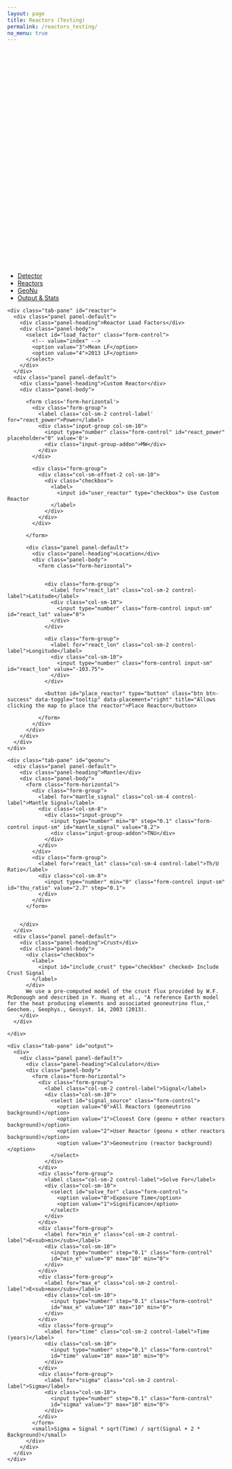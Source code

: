 ```yaml
---
layout: page
title: Reactors (Testing)
permalink: /reactors_testing/
no_menu: true
---
```

<link rel="stylesheet" href="/static/vender/leaflet/leaflet.css" />
<style>
.total.line { 
  stroke: black;
  stroke-width: 2;
  /*stroke-dasharray: 1, 1; */
  fill: yellow;
}
    .reac.line { 
      stroke: black;
      stroke-width: 0.5;
      stroke-dasharray: 2, 1;
      fill: none;
    }
    .iaea.line { 
      stroke: none;
      stroke-width: 0.5;
      stroke-dasharray: 2, 1;
      fill: green;
    }
    .c_reac.line{ 
      stroke: none;
      fill: #999;
    }
    .geo_u.line{ 
      stroke: blue;
      stroke-width: 2;
      fill: none;
    }
    .geo_th.line{ 
      stroke: red;
      stroke-width: 2;
      fill: none;
    }
    #detector_icon{
      position: absolute;
      top: 0px;
      pointer-events: none;
    }
    #reactor_icon{
      position: absolute;
      top: 0px;
      pointer-events: none;
    }
    #map_container{
			height:500px;
    }

    .axis path,
    .axis line {
      fill: none;
      stroke: grey;
      stroke-width: 1;
      shape-rendering: crispEdges;
    }
</style>
<div class="col-md-7">
  <div id="map_container">
  </div>
</div>
<div class="col-md-5">
<div id="application">
</div>

  <ul class="nav nav-tabs">
    <li class="active"><a href="#detector" data-toggle="tab">Detector</a></li>
    <li><a href="#reactor" data-toggle="tab">Reactors</a></li>
    <li><a href="#geonu" data-toggle="tab">GeoNu</a></li>
    <li><a href="#output" data-toggle="tab">Output &amp; Stats</a></li>
  </ul>

  <div class="tab-content">
    <div class="tab-pane active" id="detector">
    </div>

    <div class="tab-pane" id="reactor">
      <div class="panel panel-default">
        <div class="panel-heading">Reactor Load Factors</div>
        <div class="panel-body">
          <select id="load_factor" class="form-control">
            <!-- value="index" -->
            <option value="3">Mean LF</option>
            <option value="4">2013 LF</option>
          </select>
        </div>
      </div>
      <div class="panel panel-default">
        <div class="panel-heading">Custom Reactor</div>
        <div class="panel-body">

          <form class='form-horizontal'>
            <div class="form-group">
              <label class='col-sm-2 control-label' for="react_power">Power</label>
              <div class="input-group col-sm-10">
                <input type="number" class="form-control" id="react_power" placeholder="0" value='0'>
                <div class="input-group-addon">MW</div>
              </div>
            </div>

            <div class="form-group">
              <div class="col-sm-offset-2 col-sm-10">
                <div class="checkbox">
                  <label>
                    <input id="user_reactor" type="checkbox"> Use Custom Reactor
                  </label>
                </div>
              </div>
            </div>

          </form>

          <div class="panel panel-default">
            <div class="panel-heading">Location</div>
            <div class="panel-body">
              <form class="form-horizontal">


                <div class="form-group">
                  <label for="react_lat" class="col-sm-2 control-label">Latitude</label>
                  <div class="col-sm-10">
                    <input type="number" class="form-control input-sm" id="react_lat" value="0">
                  </div>
                </div>

                <div class="form-group">
                  <label for="react_lon" class="col-sm-2 control-label">Longitude</label>
                  <div class="col-sm-10">
                    <input type="number" class="form-control input-sm" id="react_lon" value="-103.75">
                  </div>
                </div>

                <button id="place_reactor" type="button" class="btn btn-success" data-toggle="tooltip" data-placement="right" title="Allows clicking the map to place the reactor">Place Reactor</button>

              </form>
            </div>
          </div>
        </div>
      </div>
    </div>

    <div class="tab-pane" id="geonu">
      <div class="panel panel-default">
        <div class="panel-heading">Mantle</div>
        <div class="panel-body">
          <form class="form-horizontal">
            <div class="form-group">
              <label for="mantle_signal" class="col-sm-4 control-label">Mantle Signal</label>
              <div class="col-sm-8">
                <div class="input-group">
                  <input type="number" min="0" step="0.1" class="form-control input-sm" id="mantle_signal" value="8.2">
                  <div class="input-group-addon">TNU</div>
                </div>
              </div>
            </div>
            <div class="form-group">
              <label for="react_lat" class="col-sm-4 control-label">Th/U Ratio</label>
              <div class="col-sm-8">
                <input type="number" min="0" class="form-control input-sm" id="thu_ratio" value="2.7" step="0.1">
              </div>
            </div>
          </form>


        </div>
      </div>
      <div class="panel panel-default">
        <div class="panel-heading">Crust</div>
        <div class="panel-body">
          <div class="checkbox">
            <label>
              <input id="include_crust" type="checkbox" checked> Include Crust Signal
            </label>
          </div>
          We use a pre-computed model of the crust flux provided by W.F. McDonough and described in Y. Huang et al., "A reference Earth model for the heat producing elements and associated geoneutrino flux," Geochem., Geophys., Geosyst. 14, 2003 (2013).
        </div>
      </div>

    </div>

    <div class="tab-pane" id="output">
      <div>
        <div class="panel panel-default">
          <div class="panel-heading">Calculator</div>
          <div class="panel-body">
            <form class="form-horizontal">
              <div class="form-group">
                <label class="col-sm-2 control-label">Signal</label>
                <div class="col-sm-10">
                  <select id="signal_source" class="form-control">
                    <option value="0">All Reactors (geoneutrino background)</option>
                    <option value="1">Closest Core (geonu + other reactors background)</option>
                    <option value="2">User Reactor (geonu + other reactors background)</option>
                    <option value="3">Geoneutrino (reactor background)</option>
                  </select>
                </div>
              </div>
              <div class="form-group">
                <label class="col-sm-2 control-label">Solve For</label>
                <div class="col-sm-10">
                  <select id="solve_for" class="form-control">
                    <option value="0">Exposure Time</option>
                    <option value="1">Significance</option>
                  </select>
                </div>
              </div>
              <div class="form-group">
                <label for="min_e" class="col-sm-2 control-label">E<sub>min</sub></label>
                <div class="col-sm-10">
                  <input type="number" step="0.1" class="form-control"
                  id="min_e" value="0" max="10" min="0">
                </div>
              </div>
              <div class="form-group">
                <label for="max_e" class="col-sm-2 control-label">E<sub>max</sub></label>
                <div class="col-sm-10">
                  <input type="number" step="0.1" class="form-control"
                  id="max_e" value="10" max="10" min="0">
                </div>
              </div>
              <div class="form-group">
                <label for="time" class="col-sm-2 control-label">Time (years)</label>
                <div class="col-sm-10">
                  <input type="number" step="0.1" class="form-control"
                  id="time" value="10" max="10" min="0">
                </div>
              </div>
              <div class="form-group">
                <label for="sigma" class="col-sm-2 control-label">Sigma</label>
                <div class="col-sm-10">
                  <input type="number" step="0.1" class="form-control"
                  id="sigma" value="3" max="10" min="0">
                </div>
              </div>
            </form>
            <small>Sigma = Signal * sqrt(Time) / sqrt(Signal + 2 * Background)</small>
          </div>
        </div>
      </div>
    </div>


  </div>

</div>

<script>
// Enable the tool tips for all elements with them
$(function () {
  $('[data-toggle="tooltip"]').tooltip()
})

// Some global "switches" which alter certain behavior
// Mode determines what happens when clicking or mousing over the map:
// "normal" - follows the mouse around for spectrum
// "place_reactor" - clicking the map places a reactor at that location
// mass_invert inverts the neutrnio mass hierarchy when true
var mode = "normal";
var mass_invert = false;
var power_type = 3;

</script>


<script>

var earth_radius = 6371;
var result;

//document.getElementById("the_map").addEventListener("mousemove", function(e){
//function follow_mouse(e){
//  if (mode == "place_reactor"){
//    return;
//  }
//  var checkbox = document.getElementById("is_locked");
//  if (!checkbox.checked){
//    return;
//  }
//  document.getElementById("detector_preset").value = "none";
//  xy = e.latlng;
//  while (xy.lng > 180){
//    xy.lng = xy.lng - 360;
//  }
//  while (xy.lng < -180){
//    xy.lng = xy.lng + 360;
//  }
//
//  document.getElementById("cursor_lat").value = xy.lat.toFixed(2);
//  document.getElementById("cursor_lon").value = xy.lng.toFixed(2);
//  update_map();
//}
//
//map.on("mousemove", follow_mouse);
//map.on("dragstart", function(e){map.off("mousemove", follow_mouse)});
//map.on("dragend", function(e){map.on("mousemove", follow_mouse)});

//document.getElementById("the_map").addEventListener("click", function(e){
//  if (mode == "normal"){
//    var checkbox = document.getElementById("is_locked");
//    if (checkbox.checked){
//      checkbox.checked = false;
//    } else {
//      checkbox.checked = true;
//    }
//  }
//  if (mode == "place_reactor"){
//    xy = image_coordinates_to_lon_lat(e.layerX, e.layerY, this.width, this.height);
//    document.getElementById("react_lat").value = xy[1].toFixed(2);
//    document.getElementById("react_lon").value = xy[0].toFixed(2);
//    mode = "normal";
//    $("#place_reactor").addClass("btn-success");
//    $("#place_reactor").removeClass("btn-danger");
//    document.getElementById("place_reactor").textContent = "Place Reactor";
//    update_map();
//  }
//});

document.getElementById("place_reactor").addEventListener("click", function(e){
  if ($(this).hasClass("btn-success")){
    $(this).removeClass("btn-success");
    $(this).addClass("btn-danger");
    this.textContent = "Cancel Reactor Placement";
    mode = "place_reactor";
  } else {
    mode = "normal";
    $(this).addClass("btn-success");
    $(this).removeClass("btn-danger");
    this.textContent = "Place Reactor";
  }
});

//document.getElementById("cursor_lat").addEventListener("input", function(e){
//  update_map();
//});
//document.getElementById("cursor_lon").addEventListener("input", function(e){
//  update_map();
//});
//document.getElementById("react_lat").addEventListener("input", function(e){
//  update_map();
//});
//document.getElementById("react_lon").addEventListener("input", function(e){
//  update_map();
//});
document.getElementById("mantle_signal").addEventListener("input", function(e){
  update_map();
});
document.getElementById("thu_ratio").addEventListener("input", function(e){
  update_map();
});
document.getElementById("react_power").addEventListener("input", function(e){
  update_map();
});
document.getElementById("user_reactor").addEventListener("change", function(e){
  update_map();
});
document.getElementById("include_crust").addEventListener("change", function(e){
  update_map();
});
document.getElementById("mass_invert").addEventListener("change", function(e){
  mass_invert = this.checked;
  update_map();
});
document.getElementById("signal_source").addEventListener("change", function(e){
  signal_stats();
});
document.getElementById("solve_for").addEventListener("change", function(e){
  signal_stats();
});
document.getElementById("min_e").addEventListener("input", function(e){
  signal_stats();
});
document.getElementById("max_e").addEventListener("input", function(e){
  signal_stats();
});
document.getElementById("time").addEventListener("input", function(e){
  signal_stats();
});
document.getElementById("sigma").addEventListener("input", function(e){
  signal_stats();
});



function update_map(){
  //var map_height = document.getElementById("the_map").height;
  //var map_width = document.getElementById("the_map").width;

  var lon_deg = parseFloat(document.getElementById("cursor_lon").value);
  var lat_deg = parseFloat(document.getElementById("cursor_lat").value);
  //var detct_image_coords = lon_lat_to_image_coordinates(lon_deg, lat_deg, map_width, map_height);
  //document.getElementById("detector_icon").style.top = detct_image_coords[0] + "px";
  //document.getElementById("detector_icon").style.left = detct_image_coords[1] + 15 + "px";

  var reac_lon_deg = parseFloat(document.getElementById("react_lon").value);
  var reac_lat_deg = parseFloat(document.getElementById("react_lat").value);
  //var react_image_coords = lon_lat_to_image_coordinates(reac_lon_deg, reac_lat_deg, map_width, map_height);
  //document.getElementById("reactor_icon").style.top = react_image_coords[0] + "px";
  //document.getElementById("reactor_icon").style.left = react_image_coords[1] + 15 + "px";
  var reac_lat = reac_lat_deg * (Math.PI/180);
  var reac_lon = reac_lon_deg * (Math.PI/180);
  var user_input = document.getElementById("user_reactor").checked;
  if (user_input){
    //document.getElementById("reactor_icon").style.display = "block";
  } else {
    //document.getElementById("reactor_icon").style.display = "none";
  }

  reac_p = {
    x : earth_radius * Math.cos(reac_lat) * Math.cos(reac_lon),
    y : earth_radius * Math.cos(reac_lat) * Math.sin(reac_lon),
    z : earth_radius * Math.sin(reac_lat)
  };
  reac_power = parseFloat(document.getElementById("react_power").value);

  var react_spectrum = [];
  var geo_nu_spectra = geo_nu(lon_deg, lat_deg);

  lat = lat_deg  * (Math.PI/180);
  lon = lon_deg * (Math.PI/180);

  p1 = {
    x : earth_radius * Math.cos(lat) * Math.cos(lon),
    y : earth_radius * Math.cos(lat) * Math.sin(lon),
    z : earth_radius * Math.sin(lat)
  };

  // we want to find the smallest element, so start someplace big...
  var min_dist = 1e10;
  var min_spec;
  for (var i=0; i<react_data.length; i++){

    p2 = {
      x : react_data[i][0],
      y : react_data[i][1],
      z : react_data[i][2]
    };

    power = react_data[i][power_type];
    dist = distance(p1, p2);
    var spec = nuosc(dist, power, spectrum, mass_invert);

    react_spectrum.push(spec);
    if ((dist < min_dist) && (d3.sum(spec) > 0)){
      min_dist = dist;
      min_spec = spec;
    }
  }
  var user_dist = distance(p1, reac_p);
  if (user_input){
    user_react_spectrum = nuosc(user_dist, reac_power, spectrum, mass_invert);
    document.getElementById("user_dist").textContent = user_dist.toFixed(0);
    d3.selectAll(".reac").style("display", "");
    if (user_dist < min_dist){
      min_dist = user_dist;
      min_spec = user_react_spectrum;
    }
  } else {
    user_react_spectrum = nuosc(user_dist, 0, spectrum, mass_invert);
    document.getElementById("user_dist").textContent = "N/A";
    d3.selectAll(".reac").style("display", "none");
  }
  document.getElementById("closest_dist").textContent = min_dist.toFixed(0);


  closest = min_spec;
  user_spec = squish_array([user_react_spectrum]);
  iaea = squish_array([squish_array(react_spectrum), user_spec]);
  total = squish_array([squish_array(react_spectrum), user_spec, geo_nu_spectra.u_spec, geo_nu_spectra.th_spec]);

  text_out = Array(1001);
  text_out[0] = "total,iaea,close,user,geo_u,geo_th";
  for (var i=0; i< iaea.length; i++){
    text_out[i+1] = tof11(total[i]) + "," + tof11(iaea[i])+","+ tof11(closest[i]) + "," + tof11(user_spec[i]) + "," + tof11(geo_nu_spectra.u_spec[i]) + "," + tof11(geo_nu_spectra.th_spec[i]);
  }
  result = {
    "total":total,
    "iaea":iaea,
    "close":closest,
    "user":user_spec,
    "geo_u":geo_nu_spectra.u_spec,
    "geo_th":geo_nu_spectra.th_spec,
  };

  document.getElementById("osc_out").value = text_out.join('\n');
  var total_tnu = (d3.sum(total)/1000).toFixed(1)
    var close_tnu = (d3.sum(closest)/1000).toFixed(1)
    document.getElementById("tnu_output").textContent = total_tnu;
  document.getElementById("tnu_output_close").textContent = close_tnu;
  document.getElementById("close_percent").textContent = (close_tnu/total_tnu * 100).toFixed(0);
  document.getElementById("tnu_output_geo").textContent = (d3.sum(total.slice(0, 326))/1000).toFixed(1);

  function for_plot(arr){
    arr = arr.slice(100,899);
    arr.push(0);
    return arr;
  }

  x.domain([0, d3.max(total, function(d, i) { return i; })- 200]);
  y.domain([0, d3.max(total, function(d) { return d; })]);
  svg.select(".reac")
    .attr("d", valueline(for_plot(user_spec)));
  svg.select(".c_reac")
    .attr("d", valueline(for_plot(closest)));
  svg.select(".geo_u")
    .attr("d", valueline(geo_nu_spectra.u_spec.slice(100,900)));
  svg.select(".geo_th")
    .attr("d", valueline(geo_nu_spectra.th_spec.slice(100,900)));
  svg.select(".total")
    .attr("d", valueline(for_plot(total)));
  svg.select(".iaea")
    .attr("d", valueline(for_plot(iaea)));
  svg.select("#yaxis")
    .call(yAxis);
  svg.select(".x.axis")
    .call(xAxis);
  signal_stats();
}
//update_map();

function signal_stats(){
  var min_i = parseInt(parseFloat(document.getElementById("min_e").value) * 100);
  var max_i = parseInt(parseFloat(document.getElementById("max_e").value) * 100);

  var solve_for = document.getElementById("solve_for").value;
  var signal_source = document.getElementById("signal_source").value;

  if (signal_source == "0"){
    var signal = d3.sum(result.iaea.slice(min_i, max_i))/1000 + d3.sum(result.user.slice(min_i, max_i))/1000;
    var background = d3.sum(result.geo_u.slice(min_i, max_i))/1000 + d3.sum(result.geo_th.slice(min_i, max_i))/1000;
  } else if (signal_source == "1"){
    var signal = d3.sum(result.close.slice(min_i, max_i))/1000;
    var background = d3.sum(result.total.slice(min_i, max_i))/1000  - d3.sum(result.close.slice(min_i, max_i))/1000;
  } else if (signal_source == "2"){
    var signal = d3.sum(result.user.slice(min_i, max_i))/1000;
    var background = d3.sum(result.total.slice(min_i, max_i))/1000 - d3.sum(result.user.slice(min_i, max_i))/1000;
  } else if (signal_source == "3"){
    var background = d3.sum(result.iaea.slice(min_i, max_i))/1000 + d3.sum(result.user.slice(min_i, max_i))/1000;
    var signal = d3.sum(result.geo_u.slice(min_i, max_i))/1000 + d3.sum(result.geo_th.slice(min_i, max_i))/1000;
  }

  if (solve_for == "0"){
    document.getElementById("sigma").removeAttribute("readonly");
    var sigma = parseFloat(document.getElementById("sigma").value);;
    document.getElementById("time").setAttribute("readonly", "true");
    document.getElementById("time").value = ((signal + 2 * background) * (sigma/signal) * (sigma/signal)).toFixed(3);
  } else if (solve_for == "1"){
    document.getElementById("sigma").setAttribute("readonly", "true");
    var time = parseFloat(document.getElementById("time").value);
    document.getElementById("time").removeAttribute("readonly");
    var sigma = signal * Math.sqrt(time)/Math.sqrt(signal + 2 * background);
    document.getElementById("sigma").value = sigma.toFixed(2);
  }
}
</script>
  <script>
document.getElementById("load_factor").addEventListener("change", function(e){
  power_type = parseInt(this.value);
  update_map();
});
  </script>
<script src="/static/js/build/reactors.js"></script>
